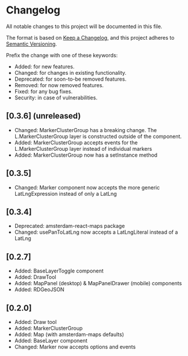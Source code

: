 # Changelog

All notable changes to this project will be documented in this file.

The format is based on [Keep a Changelog](https://keepachangelog.com/en/1.0.0/),
and this project adheres to [Semantic Versioning](https://semver.org/spec/v2.0.0.html).

Prefix the change with one of these keywords:

- Added: for new features.
- Changed: for changes in existing functionality.
- Deprecated: for soon-to-be removed features.
- Removed: for now removed features.
- Fixed: for any bug fixes.
- Security: in case of vulnerabilities.

## [0.3.6] (unreleased)
- Changed: MarkerClusterGroup has a breaking change. The L.MarkerClusterGroup layer is constructed outside of the component. 
- Added: MarkerClusterGroup accepts events for the L.MarkerClusterGroup layer instead of individual markers
- Added: MarkerClusterGroup now has a setInstance method

## [0.3.5]
- Changed: Marker component now accepts the more generic LatLngExpression instead of only a LatLng

## [0.3.4]
- Deprecated: amsterdam-react-maps package
- Changed: usePanToLatLng now accepts a LatLngLiteral instead of a LatLng

## [0.2.7]
- Added: BaseLayerToggle component
- Added: DrawTool
- Added: MapPanel (desktop) & MapPanelDrawer (mobile) components
- Added: RDGeoJSON

## [0.2.0]
- Added: Draw tool
- Added: MarkerClusterGroup
- Added: Map (with amsterdam-maps defaults)
- Added: BaseLayer component
- Changed: Marker now accepts options and events
